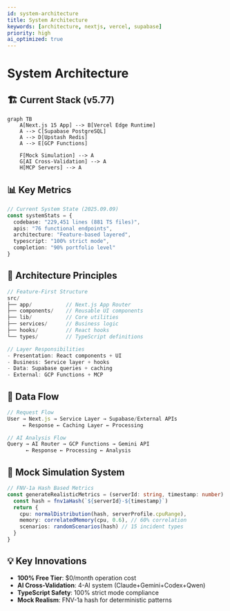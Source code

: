 ```yaml
---
id: system-architecture
title: System Architecture
keywords: [architecture, nextjs, vercel, supabase]
priority: high
ai_optimized: true
---
```


# System Architecture

## 🏗️ Current Stack (v5.77)

```mermaid
graph TB
    A[Next.js 15 App] --> B[Vercel Edge Runtime]
    A --> C[Supabase PostgreSQL]
    A --> D[Upstash Redis]
    A --> E[GCP Functions]
    
    F[Mock Simulation] --> A
    G[AI Cross-Validation] --> A
    H[MCP Servers] --> A
```

## 📊 Key Metrics

```typescript
// Current System State (2025.09.09)
const systemStats = {
  codebase: "229,451 lines (881 TS files)",
  apis: "76 functional endpoints", 
  architecture: "Feature-based layered",
  typescript: "100% strict mode",
  completion: "90% portfolio level"
}
```

## 🎯 Architecture Principles

```typescript
// Feature-First Structure
src/
├── app/           // Next.js App Router
├── components/    // Reusable UI components
├── lib/           // Core utilities
├── services/      // Business logic
├── hooks/         // React hooks
└── types/         // TypeScript definitions

// Layer Responsibilities
- Presentation: React components + UI
- Business: Service layer + hooks
- Data: Supabase queries + caching
- External: GCP Functions + MCP
```

## 🔄 Data Flow

```typescript
// Request Flow
User → Next.js → Service Layer → Supabase/External APIs
     ← Response ← Caching Layer ← Processing

// AI Analysis Flow
Query → AI Router → GCP Functions → Gemini API
      ← Response ← Processing ← Analysis
```

## 🎲 Mock Simulation System

```typescript
// FNV-1a Hash Based Metrics
const generateRealisticMetrics = (serverId: string, timestamp: number) => {
  const hash = fnv1aHash(`${serverId}-${timestamp}`)
  return {
    cpu: normalDistribution(hash, serverProfile.cpuRange),
    memory: correlatedMemory(cpu, 0.6), // 60% correlation
    scenarios: randomScenarios(hash) // 15 incident types
  }
}
```

## 💡 Key Innovations

- **100% Free Tier**: $0/month operation cost
- **AI Cross-Validation**: 4-AI system (Claude+Gemini+Codex+Qwen)  
- **TypeScript Safety**: 100% strict mode compliance
- **Mock Realism**: FNV-1a hash for deterministic patterns